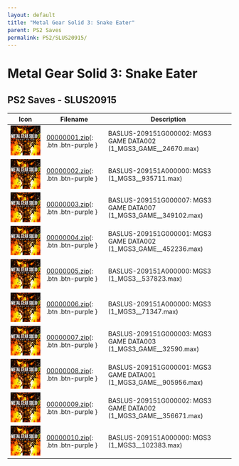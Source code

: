 ```yaml
---
layout: default
title: "Metal Gear Solid 3: Snake Eater"
parent: PS2 Saves
permalink: PS2/SLUS20915/
---
```

# Metal Gear Solid 3: Snake Eater

## PS2 Saves - SLUS20915

| Icon | Filename | Description |
|------|----------|-------------|
| ![Metal Gear Solid 3: Snake Eater](icon0.png) | [00000001.zip](00000001.zip){: .btn .btn-purple } | BASLUS-209151G000002: MGS3 GAME DATA002 (1_MGS3_GAME__24670.max) |
| ![Metal Gear Solid 3: Snake Eater](icon0.png) | [00000002.zip](00000002.zip){: .btn .btn-purple } | BASLUS-209151A000000: MGS3  (1_MGS3__935711.max) |
| ![Metal Gear Solid 3: Snake Eater](icon0.png) | [00000003.zip](00000003.zip){: .btn .btn-purple } | BASLUS-209151G000007: MGS3 GAME DATA007 (1_MGS3_GAME__349102.max) |
| ![Metal Gear Solid 3: Snake Eater](icon0.png) | [00000004.zip](00000004.zip){: .btn .btn-purple } | BASLUS-209151G000001: MGS3 GAME DATA002 (1_MGS3_GAME__452236.max) |
| ![Metal Gear Solid 3: Snake Eater](icon0.png) | [00000005.zip](00000005.zip){: .btn .btn-purple } | BASLUS-209151A000000: MGS3  (1_MGS3__537823.max) |
| ![Metal Gear Solid 3: Snake Eater](icon0.png) | [00000006.zip](00000006.zip){: .btn .btn-purple } | BASLUS-209151A000000: MGS3  (1_MGS3__71347.max) |
| ![Metal Gear Solid 3: Snake Eater](icon0.png) | [00000007.zip](00000007.zip){: .btn .btn-purple } | BASLUS-209151G000003: MGS3 GAME DATA003 (1_MGS3_GAME__32590.max) |
| ![Metal Gear Solid 3: Snake Eater](icon0.png) | [00000008.zip](00000008.zip){: .btn .btn-purple } | BASLUS-209151G000001: MGS3 GAME DATA001 (1_MGS3_GAME__905956.max) |
| ![Metal Gear Solid 3: Snake Eater](icon0.png) | [00000009.zip](00000009.zip){: .btn .btn-purple } | BASLUS-209151G000002: MGS3 GAME DATA002 (1_MGS3_GAME__356671.max) |
| ![Metal Gear Solid 3: Snake Eater](icon0.png) | [00000010.zip](00000010.zip){: .btn .btn-purple } | BASLUS-209151A000000: MGS3  (1_MGS3__102383.max) |
